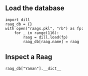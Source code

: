 
## Load the database
```
import dill
raag_db = {}
with open("raags.pkl", "rb") as fp:
    for _ in range(116):
        raag = dill.load(fp)
        raag_db[raag.name] = raag
```

## Inspect a Raag
```
raag_db["Yaman"].__dict__
```